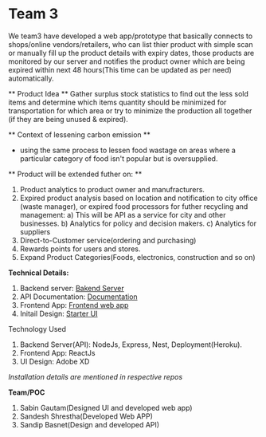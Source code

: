 
# Team 3

We team3 have developed a web app/prototype that basically connects to shops/online vendors/retailers, who can list thier product with simple scan or manually fill up the product details with expiry dates, those products are monitored by our server and notifies the product owner which are being expired within next 48 hours(This time can be updated as per need) automatically.

** Product Idea **
Gather surplus stock statistics to find out the less sold items and determine which items quantity should be minimized for transportation for which area or try to minimize the production all together (if they are being unused & expired).

** Context of lessening carbon emission **
- using the same process to lessen food wastage on areas where a particular category of food isn't popular but is oversupplied.

** Product will be extended futher on: **
1. Product analytics to product owner and manufracturers.
2. Expired product analysis based on location and notification to city office (waste manager), or expired food processors for futher recycling and management: 
   a) This will be API as a service for city and other businesses.
   b) Analytics for policy and decision makers.
   c) Analytics for suppliers
3. Direct-to-Customer service(ordering and purchasing)
4. Rewards points for users and stores.
5. Expand Product Categories(Foods, electronics, construction and so on)


**Technical Details:**
1. Backend server: [Bakend Server](https://github.com/mondyfy/hackathon-server)
2. API Documentation: [Documentation](https://dtchackathon.herokuapp.com/docs)
3. Frontend App: [Frontend web app](https://github.com/sandesnp/hackathon-project)
4. Initail Design: [Starter UI](https://drive.google.com/file/d/1UDe1irNcP_utU-T2DIOX7VUsFVjjsp3v/view?usp=sharing)

Technology Used
1. Backend Server(API): NodeJs, Express, Nest, Deployment(Heroku). 
2. Frontend App: ReactJs
3. UI Design: Adobe XD

*Installation details are mentioned in respective repos*

**Team/POC**
1) Sabin Gautam(Designed UI and developed web app)
2) Sandesh Shrestha(Developed Web APP)
3) Sandip Basnet(Design and developed API)

